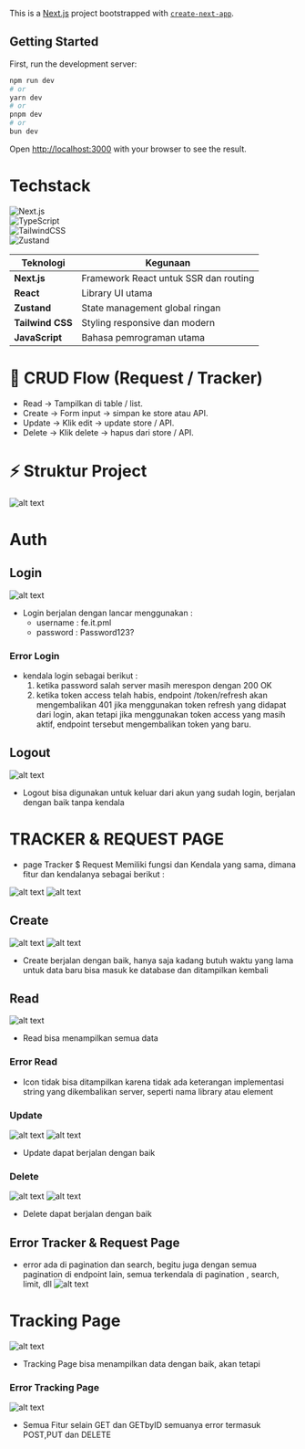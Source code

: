 This is a [Next.js](https://nextjs.org) project bootstrapped with [`create-next-app`](https://github.com/vercel/next.js/tree/canary/packages/create-next-app).

## Getting Started

First, run the development server:

```bash
npm run dev
# or
yarn dev
# or
pnpm dev
# or
bun dev
```
Open [http://localhost:3000](http://localhost:3000) with your browser to see the result.

# Techstack
![Next.js](https://img.shields.io/badge/Next.js-000000?logo=nextdotjs&logoColor=white)  
![TypeScript](https://img.shields.io/badge/TypeScript-3178C6?logo=typescript&logoColor=white)  
![TailwindCSS](https://img.shields.io/badge/TailwindCSS-38B2AC?logo=tailwindcss&logoColor=white)  
![Zustand](https://img.shields.io/badge/Zustand-443E38?logo=react&logoColor=white) 

| Teknologi                           | Kegunaan                              |
| ----------------------------------- | ------------------------------------- |
| **Next.js**                         | Framework React untuk SSR dan routing |
| **React**                           | Library UI utama                      |
| **Zustand**                         | State management global ringan        |
| **Tailwind CSS**                    | Styling responsive dan modern         |
| **JavaScript**                      | Bahasa pemrograman utama              |

# 📂 CRUD Flow (Request / Tracker)
- Read → Tampilkan di table / list.
- Create → Form input → simpan ke store atau API.
- Update → Klik edit → update store / API.
- Delete → Klik delete → hapus dari store / API.

# ⚡ Struktur Project
![alt text](image-13.png)

# Auth
## Login
![alt text](image.png)
- Login berjalan dengan lancar menggunakan :
    - username : fe.it.pml
    - password : Password123?
### Error Login
- kendala login sebagai berikut :
    1. ketika password salah server masih merespon dengan 200 OK
    2. ketika token access telah habis, endpoint /token/refresh akan mengembalikan 401 jika menggunakan token refresh yang didapat dari login, akan tetapi jika menggunakan token access yang masih aktif, endpoint tersebut mengembalikan token yang baru.
    
## Logout
![alt text](image-1.png)
- Logout bisa digunakan untuk keluar dari akun yang sudah login, berjalan dengan baik tanpa kendala


# TRACKER & REQUEST PAGE
- page Tracker $ Request Memiliki fungsi dan Kendala yang sama, dimana fitur dan kendalanya sebagai berikut :

![alt text](image-2.png)
![alt text](image-3.png)
## Create
![alt text](image-4.png)
![alt text](image-5.png)
- Create berjalan dengan baik, hanya saja kadang butuh waktu yang lama untuk data baru bisa masuk ke database dan ditampilkan kembali

## Read
![alt text](image-2.png)
- Read bisa menampilkan semua data 
### Error Read
- Icon tidak bisa ditampilkan karena tidak ada keterangan implementasi string yang dikembalikan server, seperti nama library atau element

### Update
![alt text](image-6.png)
![alt text](image-7.png)
- Update dapat berjalan dengan baik

### Delete
![alt text](image-8.png)
![alt text](image-9.png)
- Delete dapat berjalan dengan baik

## Error Tracker & Request Page
- error ada di pagination dan search, begitu juga dengan semua pagination di endpoint lain, semua terkendala di pagination , search, limit, dll
![alt text](image-10.png)


# Tracking Page
![alt text](image-11.png)
- Tracking Page bisa menampilkan data dengan baik, akan tetapi
### Error Tracking Page
![alt text](image-12.png)
- Semua Fitur selain GET dan GETbyID semuanya error termasuk POST,PUT dan DELETE

